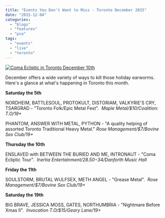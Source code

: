 ```yaml
---
title: "Events You Don't Want to Miss - Toronto December 2015"
date: "2015-12-04"
categories: 
  - "blogs"
  - "features"
  - "psa"
tags: 
  - "events"
  - "live"
  - "toronto"
---
```


[![Coma Ecliptic in Toronto December 10th](https://hellbound.ca/wp-content/uploads/2015/12/ce_sized-1024x379.jpg)](https://hellbound.ca/wp-content/uploads/2015/12/ce_sized-e1449171440708.jpg)

December offers a wide variety of ways to kill those holiday earworms.  Here's a glance at what's happening in Toronto this month.

**Saturday the 5th**

NORDHEIM, BATTLESOUL, PROTOKULT, DISTORIAM, VALKYRIE'S CRY, TSARGRAD - "Toronto Folk/Epic Metal Fest".  _Maple Metal/$10/Coalition: T.O/19+_

PHANTOM, ANSWER WITH METAL, PYTHON - "A quality helping of assorted Toronto Traditional Heavy Metal." _Rose Management/$7/Bovine Sex Club/19+_

**Thursday the 10th**

ENSLAVED with BETWEEN THE BURIED AND ME, INTRONAUT - "Coma Ecliptic Tour".  _Inertia Entertainment/$28.50-$34/Danforth Music Hall_

**Friday the 11th**

SOULSTORM, BRUTAL WULFSEX, METH ANGEL - "Grease Metal".  _Rose Management/$7/Bovine Sex Club/19+_

**Saturday the 19th**

BIG BRAVE, JESSICA MOSS, GATES, NORTHUMBRIA - "Nightmare Before Xmas II".  _Invocation T.O/$15/Geary Lane/19+_
